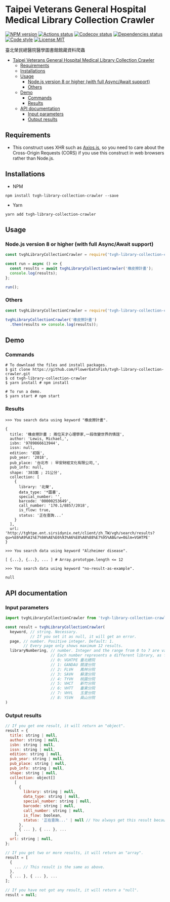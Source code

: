 # Taipei Veterans General Hospital Medical Library Collection Crawler

[![NPM version](https://img.shields.io/npm/v/tvgh-library-collection-crawler.svg)](https://www.npmjs.com/package/tvgh-library-collection-crawler)
[![Actions status](https://github.com/FlowerEatsFish/tvgh-library-collection-crawler/workflows/build/badge.svg?branch=master)](https://github.com/FlowerEatsFish/tvgh-library-collection-crawler/actions)
[![Codecov status](https://codecov.io/gh/FlowerEatsFish/tvgh-library-collection-crawler/branch/master/graph/badge.svg)](https://codecov.io/gh/FlowerEatsFish/tvgh-library-collection-crawler/commits)
[![Dependencies status](https://github.com/FlowerEatsFish/tvgh-library-collection-crawler/workflows/dependencies-status/badge.svg?branch=master)](https://github.com/FlowerEatsFish/tvgh-library-collection-crawler/actions)
[![Code style](https://img.shields.io/badge/code_style-prettier-ff69b4.svg)](https://prettier.io/)
[![License MIT](https://img.shields.io/badge/license-MIT-blue.svg)](https://opensource.org/licenses/MIT)

臺北榮民總醫院醫學圖書館館藏資料爬蟲

- [Taipei Veterans General Hospital Medical Library Collection Crawler](#taipei-veterans-general-hospital-medical-library-collection-crawler)
  - [Requirements](#requirements)
  - [Installations](#installations)
  - [Usage](#usage)
    - [Node.js version 8 or higher (with full Async/Await support)](#nodejs-version-8-or-higher-with-full-asyncawait-support)
    - [Others](#others)
  - [Demo](#demo)
    - [Commands](#commands)
    - [Results](#results)
  - [API documentation](#api-documentation)
    - [Input parameters](#input-parameters)
    - [Output results](#output-results)

## Requirements

- This construct uses XHR such as [Axios.js](https://github.com/axios/axios), so you need to care about the Cross-Origin Requests (CORS) if you use this construct in web browsers rather than Node.js.

## Installations

- NPM

```shell
npm install tvgh-library-collection-crawler --save
```

- Yarn

```shell
yarn add tvgh-library-collection-crawler
```

## Usage

### Node.js version 8 or higher (with full Async/Await support)

```javascript
const tvghLibraryCollectionCrawler = require('tvgh-library-collection-crawler');

const run = async () => {
  const results = await tvghLibraryCollectionCrawler('橡皮擦計畫');
  console.log(results);
};

run();
```

### Others

```javascript
const tvghLibraryCollectionCrawler = require('tvgh-library-collection-crawler');

tvghLibraryCollectionCrawler('橡皮擦計畫')
  .then(results => console.log(results));
```

## Demo

### Commands

```shell
# To download the files and install packages.
$ git clone https://github.com/FlowerEatsFish/tvgh-library-collection-crawler.git
$ cd tvgh-library-collection-crawler
$ yarn install # npm install

# To run a demo.
$ yarn start # npm start
```

### Results

```shell
>>> You search data using keyword "橡皮擦計畫".

{
  title: '橡皮擦計畫 : 兩位天才心理學家,一段改變世界的情誼',
  author: 'Lewis, Michael,',
  isbn: '9789866613944',
  issn: null,
  edition: '初版',
  pub_year: '2018',
  pub_place: '台北市 : 早安財經文化有限公司,',
  pub_info: null,
  shape: '383面 ; 21公分',
  collection: [
    {
      library: '北榮',
      data_type: '*圖書',
      special_number: '',
      barcode: '00000253649',
      call_number: '170.1/8857/2018',
      is_flow: true,
      status: '正在查詢...'
    }
  ],
  url: 'http://tghtpe.ent.sirsidynix.net/client/zh_TW/vgh/search/results?qu=%E6%A9%A1%E7%9A%AE%E6%93%A6%E8%A8%88%E7%95%AB&rw=0&lm=VGHTPE'
}
```

```shell
>>> You search data using keyword "Alzheimer disease".

[ {...}, {...}, ... ] # Array.prototype.length <= 12
```

```shell
>>> You search data using keyword "no-result-as-example".

null
```

## API documentation

### Input parameters

```javascript
import tvghLibraryCollectionCrawler from 'tvgh-library-collection-crawler';

const result = tvghLibraryCollectionCrawler(
  keyword, // string. Necessary.
           // If you set it as null, it will get an error.
  page, // number. Positive integer. Default: 1.
        // Every page only shows maximum 12 results.
  libraryNumbering, // number. Integer and the range from 0 to 7 are valid. Default: 0.
                    // Each number represents a different library, as follows:
                    // 0: VGHTPE 臺北總院
                    // 1: GANDAU 關渡分院
                    // 2: FLVH   鳳林分院
                    // 3: SAVH   蘇澳分院
                    // 4: TYVH   桃園分院
                    // 5: VHCT   新竹分院
                    // 6: VHTT   臺東分院
                    // 7: VHYL   玉里分院
                    // 8: YSVH   員山分院
)
```

### Output results

```javascript
// If you get one result, it will return an "object".
result = {
  title: string | null,
  author: string | null,
  isbn: string | null,
  issn: string | null,
  edition: string | null,
  pub_year: string | null,
  pub_place: string | null,
  pub_info: string | null,
  shape: string | null,
  collection: object[]
    [
      {
        library: string | null,
        data_type: string | null,
        special_number: string | null,
        barcode: string | null,
        call_number: string | null,
        is_flow: boolean,
        status: '正在查詢...' | null // You always get this result because the text is pre-rendering.
      },
      { ... }, { ... }, ...
    ],
  url: string | null,
};

// If you get two or more results, it will return an "array".
result = [
  {
    ... // This result is the same as above.
  },
  { ... }, { ... }, ...
];

// If you have not got any result, it will return a "null".
result = null;
```
